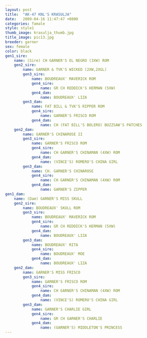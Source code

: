 ```yaml
---
layout: post
title:  "AK-47 KNL'S KRASULJA"
date:   2009-04-16 11:47:47 +0800
categories: famale
style: style1
thumb_image: krasulja_thumb.jpg
title_image: pic13.jpg
breeder: garner
sex: female
color: black
gen1_sire:
    name: (Sire) CH GARNER'S EL NEGRO (3XW) ROM
    gen2_sire:
        name: GARNER & TVK'S WICKED (2XW,2XGL)
        gen3_sire:
            name: BOUDREAUX' MAVERICK ROM
            gen4_sire:
                name: GR CH REDDICK'S HERMAN (5XW)
            gen4_dam:
                name: BOUDREAUX' LIZA
        gen3_dam:
            name: FAT BILL & TVK'S RIPPER ROM
            gen4_sire:
                name: GARNER'S FRISCO ROM
            gen4_dam:
                name: CH (FAT BILL'S BOLERO) BUZZSAW'S PATCHES
    gen2_dam:
        name: GARNER'S CHINAROSE II
        gen3_sire:
            name: GARNER'S FRISCO ROM
            gen4_sire:
                name: CH GARNER'S CHINAMAN (4XW) ROM
            gen4_dam:
                name: (VINCE'S) ROMERO'S CHINA GIRL
        gen3_dam:
            name: CH. GARNER'S CHINAROSE
            gen4_sire:
                name: CH GARNER'S CHINAMAN (4XW) ROM
            gen4_dam:
                name: GARNER'S ZIPPER
gen1_dam:
    name: (Dam) GARNER'S MISS SKULL
    gen2_sire:
        name: BOUDREAUX' SKULL ROM
        gen3_sire:
            name: BOUDREAUX' MAVERICK ROM
            gen4_sire:
                name: GR CH REDDICK'S HERMAN (5XW)
            gen4_dam:
                name: BOUDREAUX' LIZA
        gen3_dam:
            name: BOUDREAUX' RITA
            gen4_sire:
                name: BOUDREAUX' MOE
            gen4_dam:
                name: BOUDREAUX' LIZA
    gen2_dam:
        name: GARNER'S MISS FRISCO
        gen3_sire:
            name: GARNER'S FRISCO ROM
            gen4_sire:
                name: CH GARNER'S CHINAMAN (4XW) ROM
            gen4_dam:
                name: (VINCE'S) ROMERO'S CHINA GIRL
        gen3_dam:
            name: GARNER'S CHARLIE GIRL
            gen4_sire:
                name: GR CH GARNER'S CHARLIE
            gen4_dam:
                name: (GARNER'S) MIDDLETON'S PRINCESS
---
```


